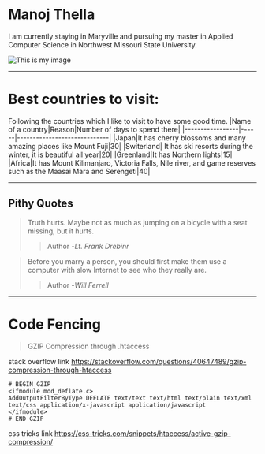 # Manoj Thella
I am currently staying in Maryville and pursuing my master in Applied Computer Science in  Northwest Missouri State University.

![This is my image](P1010132.JPG)

---

# Best countries to visit:
Following the countries which I like to visit to have some good time.
|Name of a country|Reason|Number of days to spend there|
|-----------------|------|-----------------------------|
|Japan|It has cherry blossoms and many amazing places like Mount Fuji|30|
|Switerland| It has ski resorts during the winter, it is beautiful all year|20|
|Greenland|It has Northern lights|15|
|Africa|It has Mount Kilimanjaro, Victoria Falls, Nile river, and game reserves such as the Maasai Mara and Serengeti|40|

---

## Pithy Quotes

>Truth hurts. Maybe not as much as jumping on a bicycle with a seat missing, but it hurts.
>> Author -*Lt. Frank Drebinr*

>Before you marry a person, you should first make them use a computer with slow Internet to see who they really are.
>> Author -*Will Ferrell*

---

# Code Fencing

> GZIP Compression through .htaccess

stack overflow link <https://stackoverflow.com/questions/40647489/gzip-compression-through-htaccess>

```
# BEGIN GZIP
<ifmodule mod_deflate.c>
AddOutputFilterByType DEFLATE text/text text/html text/plain text/xml text/css application/x-javascript application/javascript
</ifmodule>
# END GZIP
```

css tricks link <https://css-tricks.com/snippets/htaccess/active-gzip-compression/>